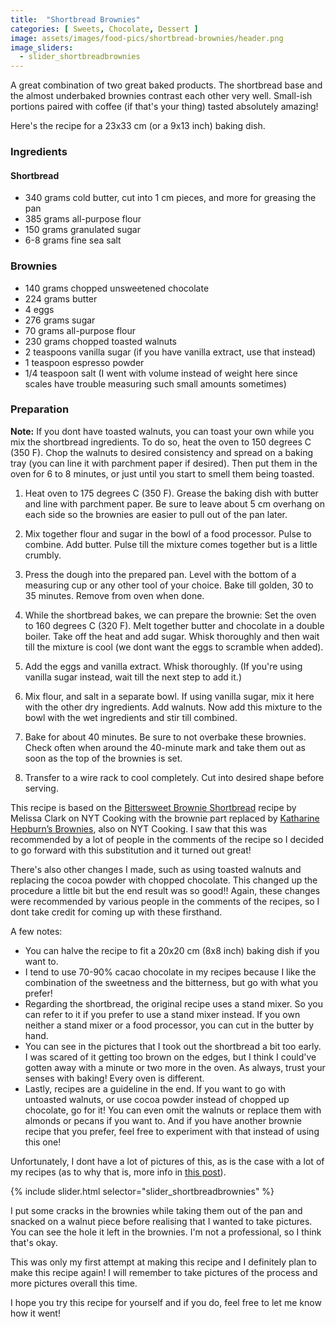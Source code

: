 ```yaml
---
title:  "Shortbread Brownies"
categories: [ Sweets, Chocolate, Dessert ]
image: assets/images/food-pics/shortbread-brownies/header.png
image_sliders:
  - slider_shortbreadbrownies
---
```

A great combination of two great baked products. The shortbread base and the almost underbaked brownies contrast each other very well. Small-ish portions paired with coffee (if that's your thing) tasted absolutely amazing!

Here's the recipe for a 23x33 cm (or a 9x13 inch) baking dish.

### Ingredients

#### Shortbread
+ 340 grams cold butter, cut into 1 cm pieces, and more for greasing the pan
+ 385 grams all-purpose flour
+ 150 grams granulated sugar
+ 6-8 grams fine sea salt

### Brownies
+ 140 grams chopped unsweetened chocolate
+ 224 grams butter
+ 4 eggs
+ 276 grams sugar
+ 70 grams all-purpose flour
+ 230 grams chopped toasted walnuts 
+ 2 teaspoons vanilla sugar (if you have vanilla extract, use that instead)
+ 1 teaspoon espresso powder
+ 1/4 teaspoon salt (I went with volume instead of weight here since scales have trouble measuring such small amounts sometimes)

### Preparation

**Note:** If you dont have toasted walnuts, you can toast your own while you mix the shortbread ingredients. To do so, heat the oven to 150 degrees C (350 F). Chop the walnuts to desired consistency and spread on a baking tray (you can line it with parchment paper if desired). Then put them in the oven for 6 to 8 minutes, or just until you start to smell them being toasted.

1. Heat oven to 175 degrees C (350 F). Grease the baking dish with butter and line with parchment paper. Be sure to leave about 5 cm overhang on each side so the brownies are easier to pull out of the pan later.

2. Mix together flour and sugar in the bowl of a food processor. Pulse to combine. Add butter. Pulse till the mixture comes together but is a little crumbly.

3. Press the dough into the prepared pan. Level with the bottom of a measuring cup or any other tool of your choice. Bake till golden, 30 to 35 minutes. Remove from oven when done.

4. While the shortbread bakes, we can prepare the brownie: Set the oven to 160 degrees C (320 F). Melt together butter and chocolate in a double boiler. Take off the heat and add sugar. Whisk thoroughly and then wait till the mixture is cool (we dont want the eggs to scramble when added).

5. Add the eggs and vanilla extract. Whisk thoroughly. (If you're using vanilla sugar instead, wait till the next step to add it.)

6. Mix flour, and salt in a separate bowl. If using vanilla sugar, mix it here with the other dry ingredients. Add walnuts. Now add this mixture to the bowl with the wet ingredients and stir till combined.

7. Bake for about 40 minutes. Be sure to not overbake these brownies. Check often when around the 40-minute mark and take them out as soon as the top of the brownies is set.

8. Transfer to a wire rack to cool completely. Cut into desired shape before serving.


This recipe is based on the [Bittersweet Brownie Shortbread](https://cooking.nytimes.com/recipes/1020851-bittersweet-brownie-shortbread) recipe by Melissa Clark on NYT Cooking with the brownie part replaced by [Katharine Hepburn’s Brownies](https://cooking.nytimes.com/recipes/10782-katharine-hepburns-brownies), also on NYT Cooking. I saw that this was recommended by a lot of people in the comments of the recipe so I decided to go forward with this substitution and it turned out great!

There's also other changes I made, such as using toasted walnuts and replacing the cocoa powder with chopped chocolate. This changed up the procedure a little bit but the end result was so good!! Again, these changes were recommended by various people in the comments of the recipes, so I dont take credit for coming up with these firsthand.

A few notes:

+ You can halve the recipe to fit a 20x20 cm (8x8 inch) baking dish if you want to.
+ I tend to use 70-90% cacao chocolate in my recipes because I like the combination of the sweetness and the bitterness, but go with what you prefer!
+ Regarding the shortbread, the original recipe uses a stand mixer. So you can refer to it if you prefer to use a stand mixer instead. If you own neither a stand mixer or a food processor, you can cut in the butter by hand.
+ You can see in the pictures that I took out the shortbread a bit too early. I was scared of it getting too brown on the edges, but I think I could've gotten away with a minute or two more in the oven. As always, trust your senses with baking! Every oven is different.
+ Lastly, recipes are a guideline in the end. If you want to go with untoasted walnuts, or use cocoa powder instead of chopped up chocolate, go for it! You can even omit the walnuts or replace them with almonds or pecans if you want to. And if you have another brownie recipe that you prefer, feel free to experiment with that instead of using this one!

Unfortunately, I dont have a lot of pictures of this, as is the case with a lot of my recipes (as to why that is, more info in [this post]()).

{% include slider.html selector="slider_shortbreadbrownies" %}

I put some cracks in the brownies while taking them out of the pan and snacked on a walnut piece before realising that I wanted to take pictures. You can see the hole it left in the brownies. I'm not a professional, so I think that's okay.

This was only my first attempt at making this recipe and I definitely plan to make this recipe again! I will remember to take pictures of the process and more pictures overall this time.

I hope you try this recipe for yourself and if you do, feel free to let me know how it went!